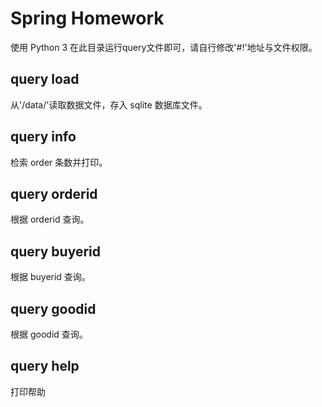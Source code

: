 # Spring Homework
使用 Python 3 在此目录运行query文件即可，请自行修改'#!'地址与文件权限。
## query load
从'/data/'读取数据文件，存入 sqlite 数据库文件。
## query info
检索 order 条数并打印。
## query orderid <orderid>
根据 orderid 查询。
## query buyerid <buyerid>
根据 buyerid 查询。
## query goodid <goodid>
根据 goodid 查询。
## query help
打印帮助